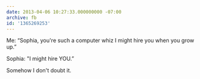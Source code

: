```yaml
---
date: 2013-04-06 10:27:33.000000000 -07:00
archive: fb
id: '1365269253'
---
```


Me: “Sophia, you're such a computer whiz I might hire you when you grow up.”

Sophia: "I might hire YOU.”

Somehow I don't doubt it.
